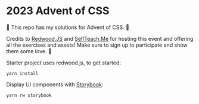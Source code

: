 # 2023 Advent of CSS

🎄 This repo has my solutions for Advent of CSS. 🎄

Credits to [Redwood.JS](https://redwoodjs.com/) and [SelfTeach.Me](https://selfteach.me/) for hosting this event and offering all the exercises and assets! Make sure to sign up to participate and show them some love. 🫶

Starter project uses redwood.js, to get started:

```
yarn install
```

Display UI components with [Storybook](https://storybook.js.org/):

```
yarn rw storybook
```

